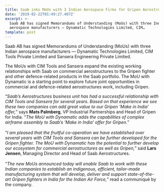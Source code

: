```yaml
---
title: Saab inks MoUs with 3 Indian Aerospace Firms for Gripen Aerostructures
date: '2019-02-22T01:49:27.407Z'
excerpt: >-
  Saab AB has signed Memorandums of Understanding (MoUs) with three Indian
  aerospace manufacturers — Dynamatic Technologies Limited, CIM…
template: post
---
```

Saab AB has signed Memorandums of Understanding (MoUs) with three Indian aerospace manufacturers — Dynamatic Technologies Limited, CIM Tools Private Limited and Sansera Engineering Private Limited.

The MoUs with CIM Tools and Sansera expand the existing working relationships with Saab on commercial aerostructures to the Gripen fighter and other defence-related products in the Saab portfolio. The MoU with Dynamatic is a starting point to explore future joint opportunities in commercial and defence-related aerostructures work, including Gripen.

“*Saab’s Aerostructures business unit has had a successful relationship with CIM Tools and Sansera for several years. Based on that experience we see these two companies can add great value to our Gripen ‘Make in India’ offer,*” says **Mats Palmberg**, VP Industrial Partnerships and Head of Gripen for India. “*The MoU with Dynamatic adds the capabilities of complex airframe assembly to Saab’s ‘Make in India’ offer for Gripen.*”  
   
“*I am pleased that the fruitful co-operation we have established over several years with CIM Tools and Sansera can be further developed for the Gripen fighter. The MoU with Dynamatic has the potential to further develop our ecosystem for commercial aerostructures as well as Gripen,*” said **Lars Jensen**, Managing Director and Head of Saab Aerostructures.  
   
“*The new MoUs announced today will enable Saab to work with these Indian companies to establish an indigenous, efficient, tailor-made manufacturing system that will develop, deliver and support state-of-the-art Gripen fighters in India for the Indian Air Force,*” read a communiqué by the company.
